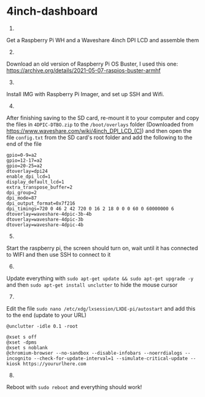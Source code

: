 # 4inch-dashboard

1. 
Get a Raspberry Pi WH and a Waveshare 4inch DPI LCD and assemble them

2.
Download an old version of Raspberry Pi OS Buster, I used this one: https://archive.org/details/2021-05-07-raspios-buster-armhf

3. 
Install IMG with Raspberry Pi Imager, and set up SSH and Wifi. 

4.
After finishing saving to the SD card, re-mount it to your computer and copy the files in `4DPIC-DTBO.zip` to the `/boot/overlays` folder (Downloaded from https://www.waveshare.com/wiki/4inch_DPI_LCD_(C)) and then open the file `config.txt` from the SD card's root folder and add the following to the end of the file

```
gpio=0-9=a2
gpio=12-17=a2
gpio=20-25=a2
dtoverlay=dpi24
enable_dpi_lcd=1
display_default_lcd=1
extra_transpose_buffer=2
dpi_group=2
dpi_mode=87
dpi_output_format=0x7f216
dpi_timings=720 0 46 2 42 720 0 16 2 18 0 0 0 60 0 60000000 6
dtoverlay=waveshare-4dpic-3b-4b
dtoverlay=waveshare-4dpic-3b
dtoverlay=waveshare-4dpic-4b
```

5. 
Start the raspberry pi, the screen should turn on, wait until it has connected to WIFI and then use SSH to connect to it

6. 
Update everything with `sudo apt-get update && sudo apt-get upgrade -y` and then `sudo apt-get install unclutter` to hide the mouse cursor

7. 
Edit the file `sudo nano /etc/xdg/lxsession/LXDE-pi/autostart` and add this to the end (update to your URL)

```
@unclutter -idle 0.1 -root

@xset s off
@xset -dpms
@xset s noblank
@chromium-browser --no-sandbox --disable-infobars --noerrdialogs --incognito --check-for-update-interval=1 --simulate-critical-update --kiosk https://yoururlhere.com
```

8. 
Reboot with `sudo reboot` and everything should work!
